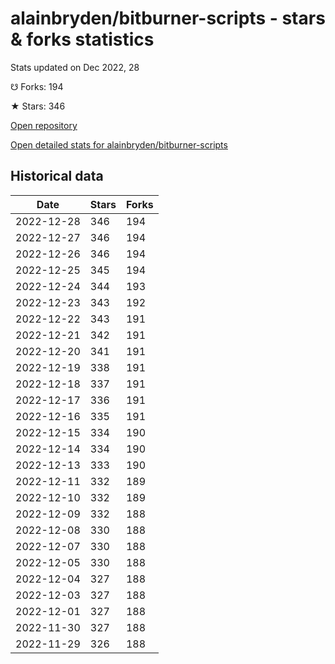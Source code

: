 # alainbryden/bitburner-scripts - stars & forks statistics

Stats updated on Dec 2022, 28

☋ Forks: 194

★ Stars: 346

[Open repository](https://github.com/alainbryden/bitburner-scripts)

[Open detailed stats for alainbryden/bitburner-scripts](https://reviewgithub.com/rep/alainbryden/bitburner-scripts)

## Historical data
| Date | Stars | Forks |
|------|-------|-------|
| 2022-12-28 | 346 | 194 | 
| 2022-12-27 | 346 | 194 | 
| 2022-12-26 | 346 | 194 | 
| 2022-12-25 | 345 | 194 | 
| 2022-12-24 | 344 | 193 | 
| 2022-12-23 | 343 | 192 | 
| 2022-12-22 | 343 | 191 | 
| 2022-12-21 | 342 | 191 | 
| 2022-12-20 | 341 | 191 | 
| 2022-12-19 | 338 | 191 | 
| 2022-12-18 | 337 | 191 | 
| 2022-12-17 | 336 | 191 | 
| 2022-12-16 | 335 | 191 | 
| 2022-12-15 | 334 | 190 | 
| 2022-12-14 | 334 | 190 | 
| 2022-12-13 | 333 | 190 | 
| 2022-12-11 | 332 | 189 | 
| 2022-12-10 | 332 | 189 | 
| 2022-12-09 | 332 | 188 | 
| 2022-12-08 | 330 | 188 | 
| 2022-12-07 | 330 | 188 | 
| 2022-12-05 | 330 | 188 | 
| 2022-12-04 | 327 | 188 | 
| 2022-12-03 | 327 | 188 | 
| 2022-12-01 | 327 | 188 | 
| 2022-11-30 | 327 | 188 | 
| 2022-11-29 | 326 | 188 | 

